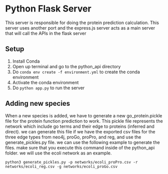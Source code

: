 # Python Flask Server

This server is responsible for doing the protein prediction calculation. This server uses another port and the express.js server acts as a main server that will call the APIs in the flask server

## Setup

1. Install Conda
2. Open up terminal and go to the python_api directory
3. Do `conda env create -f environment.yml` to create the conda environment
4. Activate the conda environment
5. Do `python app.py` to run the server

## Adding new species

When a new species is added, we have to generate a new go_protein.pickle file for the protein function prediction to work.
This pickle file represents the network which include go terms and their edge to proteins (inferred and direct). we can generate this file if we have the exported csv files for the three edge types from neo4j, proGo, proPro, and reg, and use the generate_pickles.py file. we can use the following example to generate the files. make sure that you execute this command inside of the python_api folder. we will use the ecoli network as an example.

```
python3 generate_pickles.py -p networks/ecoli_proPro.csv -r networks/ecoli_reg.csv -g networks/ecoli_proGo.csv
```
